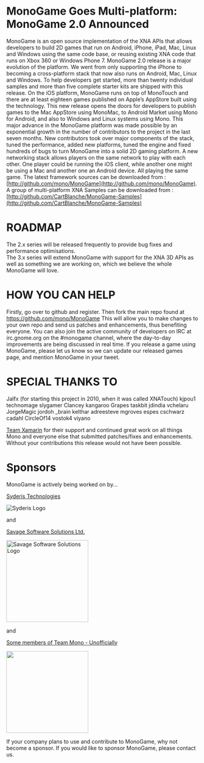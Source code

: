 # MonoGame Goes Multi-platform: MonoGame 2.0 Announced


MonoGame is an open source implementation of the XNA APIs that allows developers to build 2D games that run on Android, iPhone, iPad, Mac, Linux and Windows using the same code base, or reusing existing XNA code that runs on Xbox 360 or Windows Phone 7.
MonoGame 2.0 release is a major evolution of the platform. We went from only supporting the iPhone  to becoming a cross-platform stack that now also runs on Android, Mac, Linux and Windows.   To help developers get started, more than twenty individual samples and more than five complete starter kits are shipped with this release.
On the iOS platform, MonoGame runs on top of MonoTouch and there are at least eighteen games published on Apple’s AppStore built using the technology.    This new release opens the doors for developers to publish games to the Mac AppStore using MonoMac, to Android Market using Mono for Android, and also to Windows and Linux systems using Mono.
This major advance in the MonoGame platform was made possible by an exponential growth in the number of contributors to the project in the last seven months.   New contributors took over major components of the stack, tuned the performance, added new platforms, tuned the engine and fixed hundreds of bugs to turn MonoGame into a solid 2D gaming platform.
A new networking stack allows players on the same network to play with each other.   One player could be running the iOS client, while another one might be using a Mac and another one an Android device. All playing the same game.
The latest framework sources can be downloaded from : [http://github.com/mono/MonoGame](http://github.com/mono/MonoGame).
A group of multi-platform XNA Samples can be downloaded from : [http://github.com/CartBlanche/MonoGame-Samples](http://github.com/CartBlanche/MonoGame-Samples)


# ROADMAP
The 2.x series will be released frequently to provide bug fixes and performance optimisations.   
The 3.x series will extend MonoGame with support for the XNA 3D APIs as well as something we are working on, which we believe the whole MonoGame will love.


# HOW YOU CAN HELP
Firstly, go over to github and register. Then fork the main repo found at https://github.com/mono/MonoGame
This will allow you to make changes to your own repo and send us patches and enhancements, thus benefiting everyone.
You can also join the active community of developers on IRC at irc.gnome.org on the #monogame channel, where the day-to-day improvements are being discussed in real time.
If you release a game using MonoGame, please let us know so we can update our released games page, and mention MonoGame in your tweet.


# SPECIAL THANKS TO
Jalfx (for starting this project in 2010, when it was called XNATouch)
kjpou1
technomage
slygamer
Clancey
kangaroo
Grapes
taskbit
jdindia
vchelaru
JorgeMagic
jordoh
_brain
kelthar
adreesteve
mgroves
espes
cschwarz
cadahl
CircleOf14
vostok4
viyano

[Team Xamarin](http://xamarin.com/) for their support and continued great work on all things Mono and everyone else that submitted patches/fixes and enhancements. Without your contributions this release would not have been possible.


# Sponsors
MonoGame is actively being worked on by...

[Syderis Technologies](http://www.syderis.com)

<img src="http://www.syderis.com/images/galerias/logo_normal.png" alt="Syderis Logo" title="Syderis"/>

and

[Savage Software Solutions Ltd.](http://www.SavageSoftwareSolutions.com/) 

<img src="http://www.savagesoftwaresolutions.com/images_sav/savage_lrg.png" alt="Savage Software Solutions Logo" title="Savage Software Solutions" width="215"/>

and

[Some members of Team Mono - Unofficially](http://mono-project.com/) 

<img src="http://mono-project.com/skins/MonoWaveWide/images/mp-mono-logo.png" width="215"/>

If your company plans to use and contribute to MonoGame, why not become a sponsor. If you would like to sponsor MonoGame, please contact us.